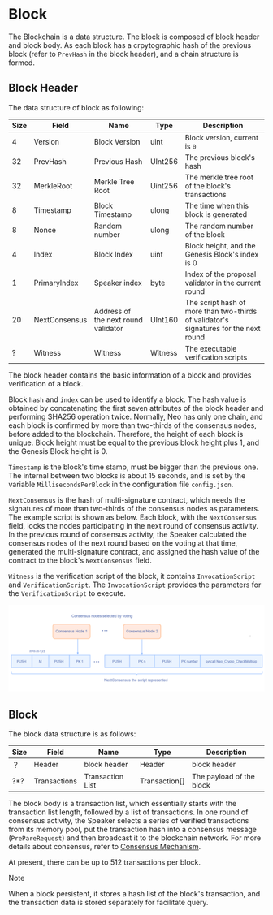 # Block

The Blockchain is a data structure. The block is composed of block header and block body. As each block has a crpytographic hash of the previous block (refer to `PrevHash` in the block header), and a chain structure is formed. 

## Block Header

The data structure of block as following:

| Size | Field         | Name                                | Type    | Description                                                  |
| ---- | ------------- | ----------------------------------- | ------- | ------------------------------------------------------------ |
| 4    | Version       | Block Version                       | uint    | Block version, current is `0`                                |
| 32   | PrevHash      | Previous Hash                       | UInt256 | The previous block's hash                                    |
| 32   | MerkleRoot    | Merkle Tree    Root                 | Uint256 | The merkle tree root of the block's transactions             |
| 8    | Timestamp     | Block Timestamp                     | ulong   | The time when this block is generated                        |
| 8    | Nonce         | Random number                       | ulong   | The random number of the block                               |
| 4    | Index         | Block Index                         | uint    | Block height, and the Genesis Block's index is 0             |
| 1    | PrimaryIndex  | Speaker index                       | byte    | Index of the proposal validator in the current round         |
| 20   | NextConsensus | Address of the next round validator | UInt160 | The script hash of more than two-thirds of validator's signatures for the next round |
| ?    | Witness       | Witness                             | Witness | The executable verification scripts                          |

The block header contains the basic information of a block and provides verification of a block. 

Block `hash` and `index` can be used to identify a block. The hash value is obtained by concatenating the first seven attributes of the block header and performing SHA256 operation twice. Normally, Neo has only one chain, and each block is confirmed by more than two-thirds of the consensus nodes, before added to the blockchain. Therefore, the height of each block is unique. Block height must be equal to the previous block height plus 1, and the Genesis Block height is 0. 

`Timestamp` is the block's time stamp, must be bigger than the previous one. The internal between two blocks is about 15 seconds, and is set by the variable `MillisecondsPerBlock` in the configuration file `config.json`.

`NextConsensus` is the hash of multi-signature contract, which needs the signatures of more than two-thirds of the consensus nodes as parameters. The example script is shown as below. Each block, with the `NextConsensus` field, locks the nodes participating in the next round of consensus activity. In the previous round of consensus activity, the Speaker calculated the consensus nodes of the next round based on the voting at that time, generated the multi-signature contract, and assigned the hash value of the contract to the block's `NextConsensus` field. 

`Witness` is the verification script of the block, it contains `InvocationScript` and `VerificationScript`. The `InvocationScript` provides the parameters for the `VerificationScript` to execute. 

![](../../images/blockchain/nextconsensus_script.jpg)

## Block

The block data structure is as follows:


| Size | Field        | Name             | Type          | Description              |
| ---- | ------------ | ---------------- | ------------- | ------------------------ |
| ？   | Header       | block header     | Header        | block header             |
| ?\*? | Transactions | Transaction List | Transaction[] | The payload of the block |

The block body is a transaction list, which essentially starts with the transaction list length, followed by a list of transactions. In one round of consensus activity, the Speaker selects a series of verified transactions from its memory pool, put the transaction hash into a consensus message (`PrePareRequest`) and then broadcast it to the blockchain network. For more details about consensus, refer to [Consensus Mechanism](../../consensus/dbft.md).

At present, there can be up to 512 transactions per block.

> [!NOTE]
>
> When a block persistent, it stores a hash list of the block's transaction, and the transaction data is stored separately for facilitate query.
